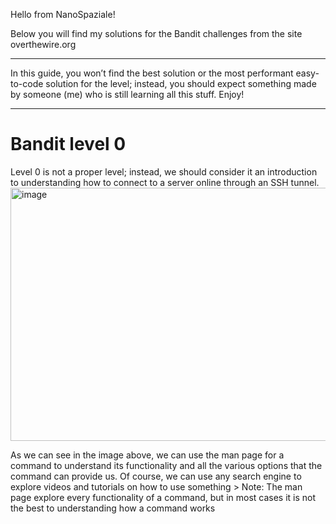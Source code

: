 Hello from NanoSpaziale!

Below you will find my solutions for the Bandit challenges from the site overthewire.org

***
In this guide, you won’t find the best solution or the most performant easy-to-code solution for the level; instead, you should expect something made by someone (me) who is still learning all this stuff. Enjoy!
***
# Bandit level 0
Level 0 is not a proper level; instead, we should consider it an introduction to understanding how to connect to a server online through an SSH tunnel.
<img width="1697" height="405" alt="image" src="https://github.com/user-attachments/assets/505b9ae9-08c4-4b35-b97e-20fc0ba04139" />

As we can see in the image above, we can use the man page for a command to understand its functionality and all the various options that the command can provide us.
Of course, we can use any search engine to explore videos and tutorials on how to use something > Note: The man page explore every functionality of a command, but in most cases it is not the best to understanding how a command works

